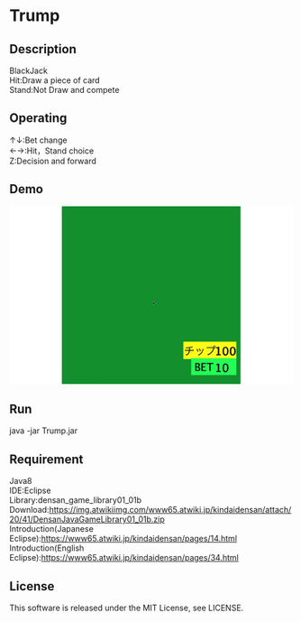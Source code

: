 # Trump

## Description
BlackJack  
Hit:Draw a piece of card  
Stand:Not Draw and compete
## Operating
↑↓:Bet change  
←→:Hit，Stand choice  
Z:Decision and forward  

## Demo
<!-- ![Trump](demo/Trump.gif) -->
<img src="demo/Trump.gif" width="640px">

## Run
java -jar Trump.jar

## Requirement
Java8  
IDE:Eclipse  
Library:densan_game_library01_01b  
Download:https://img.atwikiimg.com/www65.atwiki.jp/kindaidensan/attach/20/41/DensanJavaGameLibrary01_01b.zip  
Introduction(Japanese Eclipse):https://www65.atwiki.jp/kindaidensan/pages/14.html  
Introduction(English Eclipse):https://www65.atwiki.jp/kindaidensan/pages/34.html

## License
This software is released under the MIT License, see LICENSE.
